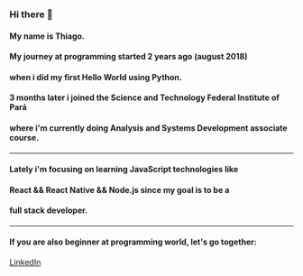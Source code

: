 ### Hi there 👋

<!--
**pgThiago/pgThiago** is a ✨ _special_ ✨ repository because its `README.md` (this file) appears on your GitHub profile.

Here are some ideas to get you started:

- 🔭 I’m currently working on ...
- 🌱 I’m currently learning ...
- 👯 I’m looking to collaborate on ...
- 🤔 I’m looking for help with ...
- 💬 Ask me about ...
- 📫 How to reach me: ...
- 😄 Pronouns: ...
- ⚡ Fun fact: ...
-->
#### My name is Thiago.     
#### My journey at programming started 2 years ago (august 2018) 
#### when i did my first Hello World using Python.
#### 3 months later i joined the Science and Technology Federal Institute of Pará 
#### where i'm currently doing Analysis and Systems Development associate course.
---
#### Lately i'm focusing on learning JavaScript technologies like
#### React && React Native && Node.js since my goal is to be a
#### full stack developer. 
---
#### If you are also beginner at programming world, let's go together:
[LinkedIn](www.linkedin.com/in/thiago-silva-bb2b67185)
